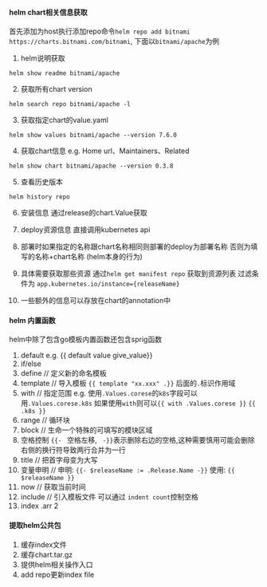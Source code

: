 #### helm chart相关信息获取
首先添加为host执行添加repo命令`helm repo add bitnami https://charts.bitnami.com/bitnami`, 下面以`bitnami/apache`为例
1. helm说明获取
```
helm show readme bitnami/apache
```

2. 获取所有chart version
```
helm search repo bitnami/apache -l
```

3. 获取指定chart的value.yaml
```
helm show values bitnami/apache --version 7.6.0
```

4. 获取chart信息 e.g. Home url、Maintainers、Related
```
helm show chart bitnami/apache --version 0.3.8
```

5. 查看历史版本
```
helm history repo
```

6. 安装信息
通过release的chart.Value获取

7. deploy资源信息
直接调用kubernetes api

8. 部署时如果指定的名称跟chart名称相同则部署的deploy为部署名称 否则为填写的名称+chart名称 (helm本身的行为)

9. 具体需要获取那些资源
通过`helm get manifest repo` 获取到资源列表  过滤条件为 `app.kubernetes.io/instance={releaseName}`

10. 一些额外的信息可以存放在chart的annotation中

#### helm 内置函数
helm中除了包含go模板内置函数还包含sprig函数
1. default e.g. {{ default value  give_value}}
2. if/else
3. define // 定义新的命名模板
4. template // 导入模板  `{{ template "xx.xxx" .}}` 后面的`.`标识作用域
5. with // 指定范围 e.g. 使用`.Values.corese`的`k8s`字段可以用`.Values.corese.k8s` 
如果使用`with`则可以`{{ with .Values.corese }}` `{{ .k8s }}`
6. range // 循环块
7. block // 生命一个特殊的可填写的模块区域
8. 空格控制 `{{- ` 空格左移, ` -}}`表示删除右边的空格,这种需要慎用可能会删除右侧的换行符导致两行合并为一行
9. title // 把首字母变为大写
10. 变量申明 // 申明: `{{- $releaseName := .Release.Name -}}` 使用: `{{ $releaseName }}`
11. now // 获取当前时间
12. include // 引入模板文件 可以通过 `indent count`控制空格
13. index .arr 2
 
#### 提取helm公共包
1. 缓存index文件
2. 缓存chart.tar.gz
3. 提供helm相关操作入口
4. add repo更新index file